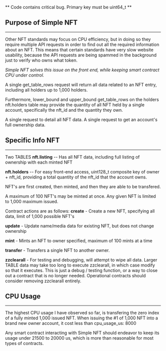 ** Code contains critical bug.  Primary key must be uint64_t **

## Purpose of Simple NFT
----
Other NFT standards may focus on CPU efficiency, but in doing so they require multiple API requests
in order to find out all the required information about an NFT.  This means that certain standards
have very slow website usability, because the API requests are being spammed in the background
just to verify who owns what token.

*Simple NFT solves this issue on the front end, while keeping smart contract CPU under control.*

A single get_table_rows request will return all data related to an NFT entry, including all holders
up to 1,000 holders.

Furthermore, lower_bound and upper_bound get_table_rows on the holders nft.holders table may provide
the quantity of all NFT held by a single account, specifically the nft_id and the quantity they own.

A single request to detail all NFT data.  A single request to get an account's full ownership data.

## Specific Info NFT
---

Two TABLES 
**nft.listing** -- Has all NFT data, including full listing of ownership with each minted NFT

**nft.holders** -- For easy front-end access, uint128_t composite key of owner + nft_id, providing
a total quantity of the nft_id that the account owns.  

NFT's are first created, then minted, and then they are able to be transfered.

A maximum of 100 NFT's may be minted at once.  Any given NFT is limited to 1,000 maximum issued.

Contract actions are as follows:
**create** - Create a new NFT, specifying all data, limit of 1,000 possible NFT's

**update** - Update name/media data for existing NFT, but does not change ownership

**mint** - Mints an NFT to owner specified, maximum of 100 mints at a time

**transfer** - Transfers a single NFT to another owner.

**zzclearall** - For testing and debugging, will attempt to wipe all data.
Larger TABLE data may take too long to execute zzclearall, in which case modify so that it executes.
This is just a debug / testing function, or a way to close out a contract that is no longer needed.
Operational contracts should consider removing zzclearall entirely.


## CPU Usage
----
The highest CPU usage I have observed so far, is transfering the zero index of a fully minted 1,000 issued
NFT.  When issuing the #1 of 1,000 NFT into a brand new owner account, it cost less than cpu_usage_us: 8000

Any smart contract interacting with Simple NFT should endeavor to keep its usage under 21500 to 20000 us,
which is more than reasonable for most types of contracts.


